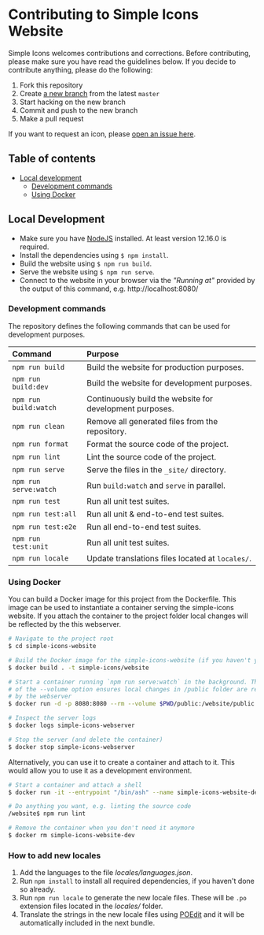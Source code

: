 # Contributing to Simple Icons Website

Simple Icons welcomes contributions and corrections. Before contributing, please make sure you have read the guidelines below. If you decide to contribute anything, please do the following:

1. Fork this repository
1. Create [a new branch][github flow] from the latest `master`
1. Start hacking on the new branch
1. Commit and push to the new branch
1. Make a pull request

If you want to request an icon, please [open an issue here][new icon request].

## Table of contents

* [Local development](#local-development)
  * [Development commands](#development-commands)
  * [Using Docker](#using-docker)

## Local Development

* Make sure you have [NodeJS] installed. At least version 12.16.0 is required.
* Install the dependencies using `$ npm install`.
* Build the website using `$ npm run build`.
* Serve the website using `$ npm run serve`.
* Connect to the website in your browser via the _"Running at"_ provided by the output of this command, e.g. http://localhost:8080/

### Development commands

The repository defines the following commands that can be used for development purposes.

| Command | Purpose |
| :---- | :---- |
| `npm run build` | Build the website for production purposes. |
| `npm run build:dev` | Build the website for development purposes. |
| `npm run build:watch` | Continuously build the website for development purposes. |
| `npm run clean` | Remove all generated files from the repository. |
| `npm run format` | Format the source code of the project. |
| `npm run lint` | Lint the source code of the project. |
| `npm run serve` | Serve the files in the `_site/` directory. |
| `npm run serve:watch` | Run `build:watch` and `serve` in parallel. |
| `npm run test` | Run all unit test suites. |
| `npm run test:all` | Run all unit & end-to-end test suites. |
| `npm run test:e2e` | Run all end-to-end test suites. |
| `npm run test:unit` | Run all unit test suites. |
| `npm run locale` | Update translations files located at `locales/`. |

### Using Docker

You can build a Docker image for this project from the Dockerfile. This image can be used to instantiate a container serving the simple-icons website. If you attach the container to the project folder local changes will be reflected by the this webserver.

```bash
# Navigate to the project root
$ cd simple-icons-website

# Build the Docker image for the simple-icons-website (if you haven't yet)
$ docker build . -t simple-icons/website

# Start a container running `npm run serve:watch` in the background. The value
# of the --volume option ensures local changes in /public folder are reflected
# by the webserver
$ docker run -d -p 8080:8080 --rm --volume $PWD/public:/website/public --name simple-icons-webserver simple-icons/website

# Inspect the server logs
$ docker logs simple-icons-webserver

# Stop the server (and delete the container)
$ docker stop simple-icons-webserver
```

Alternatively, you can use it to create a container and attach to it. This would allow you to use it as a development environment.

```bash
# Start a container and attach a shell
$ docker run -it --entrypoint "/bin/ash" --name simple-icons-website-dev simple-icons/website

# Do anything you want, e.g. linting the source code
/website$ npm run lint

# Remove the container when you don't need it anymore
$ docker rm simple-icons-website-dev
```

### How to add new locales

1. Add the languages to the file *locales/languages.json*.
2. Run `npm install` to install all required dependencies, if you haven't done so already.
3. Run `npm run locale` to generate the new locale files. These will be `.po` extension files located in the *locales/* folder.
4. Translate the strings in the new locale files using [POEdit] and it will be automatically included in the next bundle.

[github flow]: https://guides.github.com/introduction/flow/
[new icon request]: https://github.com/simple-icons/simple-icons/issues/new?labels=new+icon&template=icon_request.yml&title=Request%3A+
[NodeJS]: https://nodejs.org/en/download/
[POEdit]: https://poedit.net/download/
